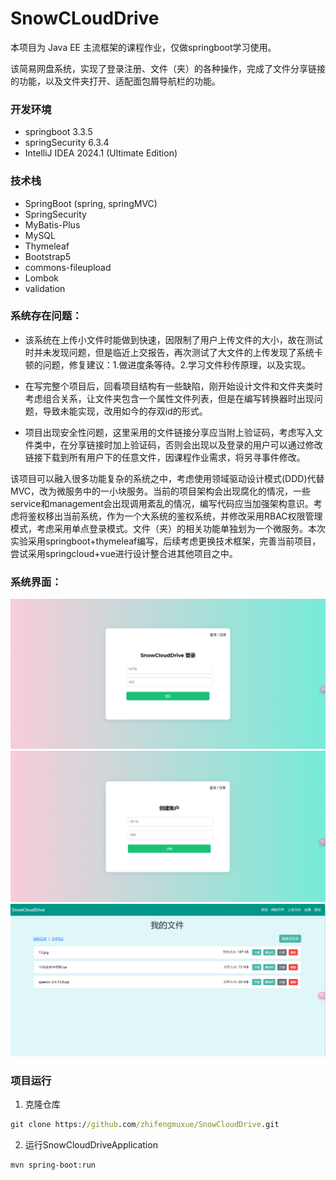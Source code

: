 # SnowCLoudDrive

本项目为 Java EE 主流框架的课程作业，仅做springboot学习使用。

该简易网盘系统，实现了登录注册、文件（夹）的各种操作，完成了文件分享链接的功能，以及文件夹打开、适配面包屑导航栏的功能。

### 开发环境

- springboot 3.3.5
- springSecurity 6.3.4
- IntelliJ IDEA 2024.1 (Ultimate Edition)

### 技术栈

- SpringBoot (spring, springMVC)
- SpringSecurity
- MyBatis-Plus
- MySQL
- Thymeleaf
- Bootstrap5
- commons-fileupload
- Lombok
- validation

### 系统存在问题：

- 该系统在上传小文件时能做到快速，因限制了用户上传文件的大小，故在测试时并未发现问题，但是临近上交报告，再次测试了大文件的上传发现了系统卡顿的问题，修复建议：1.做进度条等待。2.学习文件秒传原理，以及实现。

- 在写完整个项目后，回看项目结构有一些缺陷，刚开始设计文件和文件夹类时考虑组合关系，让文件夹包含一个属性文件列表，但是在编写转换器时出现问题，导致未能实现，改用如今的存双id的形式。
- 项目出现安全性问题，这里采用的文件链接分享应当附上验证码，考虑写入文件类中，在分享链接时加上验证码，否则会出现以及登录的用户可以通过修改链接下载到所有用户下的任意文件，因课程作业需求，将另寻事件修改。

该项目可以融入很多功能复杂的系统之中，考虑使用领域驱动设计模式(DDD)代替MVC，改为微服务中的一小块服务。当前的项目架构会出现腐化的情况，一些service和management会出现调用紊乱的情况，编写代码应当加强架构意识。考虑将鉴权移出当前系统，作为一个大系统的鉴权系统，并修改采用RBAC权限管理模式，考虑采用单点登录模式。文件（夹）的相关功能单独划为一个微服务。本次实验采用springboot+thymeleaf编写，后续考虑更换技术框架，完善当前项目，尝试采用springcloud+vue进行设计整合进其他项目之中。

### 系统界面：

<img src="img/image-20241115201856239.png" alt="image-20241115201856239" style="zoom:50%;" />

<img src="img/image-20241115201935974.png" alt="image-20241115201935974" style="zoom:50%;" />

<img src="img/image-20241115202019908.png" alt="image-20241115202019908" style="zoom:50%;" />

### 项目运行

1. 克隆仓库

```cmd
git clone https://github.com/zhifengmuxue/SnowCloudDrive.git
```

2. 运行SnowCloudDriveApplication

```
mvn spring-boot:run
```

